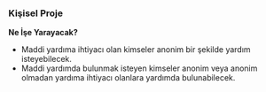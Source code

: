 ### Kişisel Proje

**Ne İşe Yarayacak?**
* Maddi yardıma ihtiyacı olan kimseler anonim bir şekilde yardım isteyebilecek.
* Maddi yardımda bulunmak isteyen kimseler anonim veya anonim olmadan yardıma ihtiyacı olanlara yardımda bulunabilecek.
